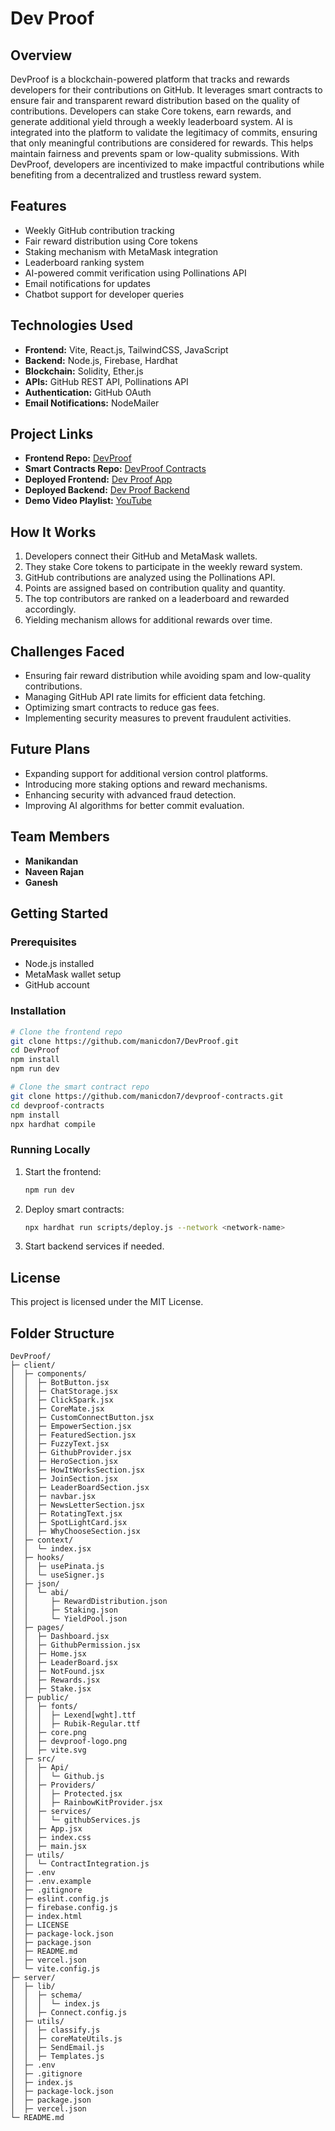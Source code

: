 # Dev Proof

## Overview
DevProof is a blockchain-powered platform that tracks and rewards developers for their contributions on GitHub. It leverages smart contracts to ensure fair and transparent reward distribution based on the quality of contributions. Developers can stake Core tokens, earn rewards, and generate additional yield through a weekly leaderboard system. AI is integrated into the platform to validate the legitimacy of commits, ensuring that only meaningful contributions are considered for rewards. This helps maintain fairness and prevents spam or low-quality submissions. With DevProof, developers are incentivized to make impactful contributions while benefiting from a decentralized and trustless reward system.

## Features
- Weekly GitHub contribution tracking
- Fair reward distribution using Core tokens
- Staking mechanism with MetaMask integration
- Leaderboard ranking system
- AI-powered commit verification using Pollinations API
- Email notifications for updates
- Chatbot support for developer queries

## Technologies Used
- **Frontend:** Vite, React.js, TailwindCSS, JavaScript
- **Backend:** Node.js, Firebase, Hardhat
- **Blockchain:** Solidity, Ether.js
- **APIs:** GitHub REST API, Pollinations API
- **Authentication:** GitHub OAuth
- **Email Notifications:** NodeMailer

## Project Links
- **Frontend Repo:** [DevProof](https://github.com/manicdon7/DevProof/tree/main)
- **Smart Contracts Repo:** [DevProof Contracts](https://github.com/manicdon7/devproof-contracts)
- **Deployed Frontend:** [Dev Proof App](https://dev-proof.vercel.app/)
- **Deployed Backend:** [Dev Proof Backend](https://dev-proof-backend.vercel.app/)
- **Demo Video Playlist:** [YouTube](https://www.youtube.com/playlist?list=PLF-Pa-PLv0lrG_wJL9pVhvAFUuqLZXps5)

## How It Works
1. Developers connect their GitHub and MetaMask wallets.
2. They stake Core tokens to participate in the weekly reward system.
3. GitHub contributions are analyzed using the Pollinations API.
4. Points are assigned based on contribution quality and quantity.
5. The top contributors are ranked on a leaderboard and rewarded accordingly.
6. Yielding mechanism allows for additional rewards over time.

## Challenges Faced
- Ensuring fair reward distribution while avoiding spam and low-quality contributions.
- Managing GitHub API rate limits for efficient data fetching.
- Optimizing smart contracts to reduce gas fees.
- Implementing security measures to prevent fraudulent activities.

## Future Plans
- Expanding support for additional version control platforms.
- Introducing more staking options and reward mechanisms.
- Enhancing security with advanced fraud detection.
- Improving AI algorithms for better commit evaluation.

## Team Members
- **Manikandan**
- **Naveen Rajan**
- **Ganesh**

## Getting Started
### Prerequisites
- Node.js installed
- MetaMask wallet setup
- GitHub account

### Installation
```sh
# Clone the frontend repo
git clone https://github.com/manicdon7/DevProof.git
cd DevProof
npm install
npm run dev

# Clone the smart contract repo
git clone https://github.com/manicdon7/devproof-contracts.git
cd devproof-contracts
npm install
npx hardhat compile
```

### Running Locally
1. Start the frontend:
   ```sh
   npm run dev
   ```
2. Deploy smart contracts:
   ```sh
   npx hardhat run scripts/deploy.js --network <network-name>
   ```
3. Start backend services if needed.

## License
This project is licensed under the MIT License.

## Folder Structure
```
DevProof/
├─ client/
│  ├─ components/
│  │  ├─ BotButton.jsx
│  │  ├─ ChatStorage.jsx
│  │  ├─ ClickSpark.jsx
│  │  ├─ CoreMate.jsx
│  │  ├─ CustomConnectButton.jsx
│  │  ├─ EmpowerSection.jsx
│  │  ├─ FeaturedSection.jsx
│  │  ├─ FuzzyText.jsx
│  │  ├─ GithubProvider.jsx
│  │  ├─ HeroSection.jsx
│  │  ├─ HowItWorksSection.jsx
│  │  ├─ JoinSection.jsx
│  │  ├─ LeaderBoardSection.jsx
│  │  ├─ navbar.jsx
│  │  ├─ NewsLetterSection.jsx
│  │  ├─ RotatingText.jsx
│  │  ├─ SpotLightCard.jsx
│  │  ├─ WhyChooseSection.jsx
│  ├─ context/
│  │  └─ index.jsx
│  ├─ hooks/
│  │  ├─ usePinata.js
│  │  └─ useSigner.js
│  ├─ json/
│  │  └─ abi/
│  │     ├─ RewardDistribution.json
│  │     ├─ Staking.json
│  │     └─ YieldPool.json
│  ├─ pages/
│  │  ├─ Dashboard.jsx
│  │  ├─ GithubPermission.jsx
│  │  ├─ Home.jsx
│  │  ├─ LeaderBoard.jsx
│  │  ├─ NotFound.jsx
│  │  ├─ Rewards.jsx
│  │  ├─ Stake.jsx
│  ├─ public/
│  │  ├─ fonts/
│  │  │  ├─ Lexend[wght].ttf
│  │  │  ├─ Rubik-Regular.ttf
│  │  ├─ core.png
│  │  ├─ devproof-logo.png
│  │  ├─ vite.svg
│  ├─ src/
│  │  ├─ Api/
│  │  │  └─ Github.js
│  │  ├─ Providers/
│  │  │  ├─ Protected.jsx
│  │  │  ├─ RainbowKitProvider.jsx
│  │  ├─ services/
│  │  │  └─ githubServices.js
│  │  ├─ App.jsx
│  │  ├─ index.css
│  │  ├─ main.jsx
│  ├─ utils/
│  │  └─ ContractIntegration.js
│  ├─ .env
│  ├─ .env.example
│  ├─ .gitignore
│  ├─ eslint.config.js
│  ├─ firebase.config.js
│  ├─ index.html
│  ├─ LICENSE
│  ├─ package-lock.json
│  ├─ package.json
│  ├─ README.md
│  ├─ vercel.json
│  └─ vite.config.js
├─ server/
│  ├─ lib/
│  │  ├─ schema/
│  │  │  └─ index.js
│  │  ├─ Connect.config.js
│  ├─ utils/
│  │  ├─ classify.js
│  │  ├─ coreMateUtils.js
│  │  ├─ SendEmail.js
│  │  ├─ Templates.js
│  ├─ .env
│  ├─ .gitignore
│  ├─ index.js
│  ├─ package-lock.json
│  ├─ package.json
│  ├─ vercel.json
└─ README.md
```

